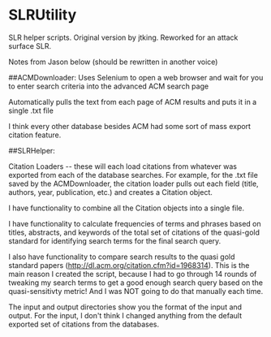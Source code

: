 # SLRUtility
SLR helper scripts. Original version by jtking. Reworked for an attack surface SLR.

Notes from Jason below (should be rewritten in another voice)

##ACMDownloader:
Uses Selenium to open a web browser and wait for you to enter search criteria into the advanced ACM search page

Automatically pulls the text from each page of ACM results and puts it in a single .txt file

I think every other database besides ACM had some sort of mass export citation feature.

##SLRHelper:

Citation Loaders -- these will each load citations from whatever was exported from each of the database searches. For example, for the .txt file saved by the ACMDownloader, the citation loader pulls out each field (title, authors, year, publication, etc.) and creates a Citation object. 

I have functionality to combine all the Citation objects into a single file.

I have functionality to calculate frequencies of terms and phrases based on titles, abstracts, and keywords of the total set of citations of the quasi-gold standard for identifying search terms for the final search query.

I also have functionality to compare search results to the quasi gold standard papers (http://dl.acm.org/citation.cfm?id=1968314). This is the main reason I created the script, because I had to go through 14 rounds of tweaking my search terms to get a good enough search query based on the quasi-sensitivty metric! And I was NOT going to do that manually each time.

The input and output directories show you the format of the input and output. For the input, I don't think I changed anything from the default exported set of citations from the databases.
